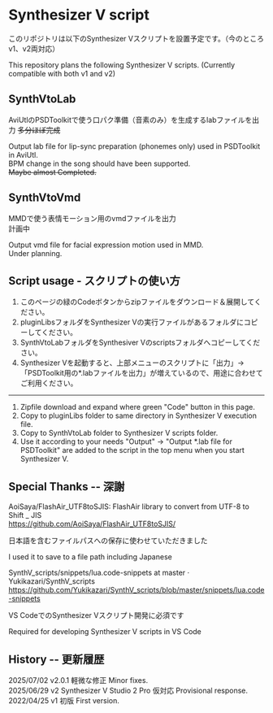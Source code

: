 # Synthesizer V script

このリポジトリは以下のSynthesizer Vスクリプトを設置予定です。（今のところv1、v2両対応）

This repository plans the following Synthesizer V scripts. (Currently compatible with both v1 and v2)



## SynthVtoLab

AviUtlのPSDToolkitで使う口パク準備（音素のみ）を生成するlabファイルを出力
~~多分ほぼ完成~~

Output lab file for lip-sync preparation (phonemes only) used in PSDToolkit in AviUtl.  
BPM change in the song should have been supported.  
~~Maybe almost Completed.~~



## SynthVtoVmd

MMDで使う表情モーション用のvmdファイルを出力  
計画中

Output vmd file for facial expression motion used in MMD.  
Under planning.



## Script usage - スクリプトの使い方

1. このページの緑のCodeボタンからzipファイルをダウンロード＆展開してください。
1. pluginLibsフォルダをSynthesizer Vの実行ファイルがあるフォルダにコピーしてください。
1. SynthVtoLabフォルダをSynthesiver Vのscriptsフォルダへコピーしてください。
1. Synthesizer Vを起動すると、上部メニューのスクリプトに「出力」->「PSDToolkit用の*.labファイルを出力」が増えているので、用途に合わせてご利用ください。
---
1. Zipfile download and expand where green "Code" button in this page.
1. Copy to pluginLibs folder to same directory in Synthesizer V execution file.
1. Copy to SynthVtoLab folder to Synthesizer V scripts folder.
1. Use it according to your needs "Output" -> "Output *.lab file for PSDToolkit" are added to the script in the top menu when you start Synthesizer V.
<!--
1. リリースページからzipファイルをダウンロード・展開してください。
1. pluginLibsフォルダをSynthesizer Vの実行ファイルがあるフォルダにコピーしてください。
1. SynthVtoLabフォルダまたはSynthVtoVmdフォルダをSynthesiver Vのscriptフォルダへコピーしてください。
1. Synthesizer Vを起動すると、上部メニューのスクリプトに「SynthV to Lab」か「SynthV to Vmd」または両方が増えているので、用途に合わせてご利用ください。
---
1. Zip file download and expand from release page.
1. Copy to pluginLibs folder to same directory in Synthesizer V execution file.
1. Copy to SynthVtoLab folder or SynthVtoVmd folder to Synthesizer V script folder.
1. Use it according to your needs "Synth V to Lab", "Synth V to Vmd", or both are added to the script in the top menu when you start Synthesizer V.
-->



## Special Thanks  --  深謝

AoiSaya/FlashAir_UTF8toSJIS: FlashAir library to convert from UTF-8 to Shift _ JIS  
https://github.com/AoiSaya/FlashAir_UTF8toSJIS/

日本語を含むファイルパスへの保存に使わせていただきました

I used it to save to a file path including Japanese

SynthV_scripts/snippets/lua.code-snippets at master · Yukikazari/SynthV_scripts  
https://github.com/Yukikazari/SynthV_scripts/blob/master/snippets/lua.code-snippets

VS CodeでのSynthesizer Vスクリプト開発に必須です

Required for developing Synthesizer V scripts in VS Code



## History  --  更新履歴

2025/07/02 v2.0.1 軽微な修正    Minor fixes.  
2025/06/29 v2 Synthesizer V Studio 2 Pro 仮対応    Provisional response.  
2022/04/25 v1 初版    First version.  


